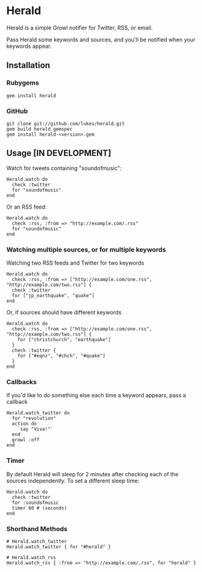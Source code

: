 Herald
====

Herald is a simple Growl notifier for Twitter, RSS, or email. 

Pass Herald some keywords and sources, and you'll be notified when your keywords appear.

Installation
------------

### Rubygems

    gem install herald

### GitHub

    git clone git://github.com/lukes/herald.git
    gem build herald.gemspec
    gem install herald-<version>.gem

Usage [IN DEVELOPMENT]
----------------------

Watch for tweets containing "soundofmusic":

    Herald.watch do
      check :twitter
      for "soundofmusic"
    end
    
Or an RSS feed:

    Herald.watch do
      check :rss, :from => "http://example.com/.rss"
      for "soundofmusic"
    end
  
### Watching multiple sources, or for multiple keywords

Watching two RSS feeds and Twitter for two keywords

    Herald.watch do
      check :rss, :from => ["http://example.com/one.rss", "http://example.com/two.rss"] {
      check :twitter
      for ["jp_earthquake", "quake"]
    end

Or, if sources should have different keywords

    Herald.watch do
      check :rss, :from => ["http://example.com/one.rss", "http://example.com/two.rss"] {
        for ["christchurch", "earthquake"]
      }
      check :twitter {
        for ["#eqnz", "#chch", "#quake"] 
      }
    end
    

### Callbacks

If you'd like to do something else each time a keyword appears, pass a callback

    Herald.watch_twitter do
      for "revolution"
      action do
        `say "Viva!"`
      end
      growl :off
    end
    

### Timer

By default Herald will sleep for 2 minutes after checking each of the sources independently. 
To set a different sleep time:

    Herald.watch do
      check :twitter
      for :soundofmusic
      timer 60 # (seconds)
    end
        
### Shorthand Methods

    # Herald.watch_twitter
    Herald.watch_twitter { for "#herald" }

    # Herald.watch_rss
    Herald.watch_rss { :from => "http://example.com/.rss", for "herald" }

  